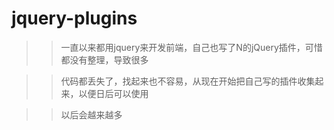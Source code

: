 jquery-plugins
==============

>> 一直以来都用jquery来开发前端，自己也写了N的jQuery插件，可惜都没有整理，导致很多

>> 代码都丢失了，找起来也不容易，从现在开始把自己写的插件收集起来，以便日后可以使用

>> 以后会越来越多
